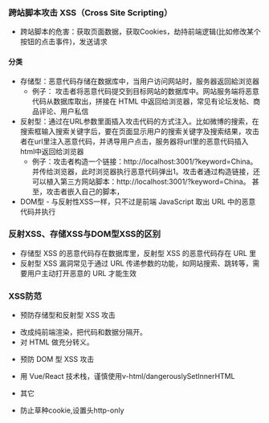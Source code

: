### 跨站脚本攻击 XSS（Cross Site Scripting）
  + 跨站脚本的危害：获取页面数据，获取Cookies，劫持前端逻辑(比如修改某个按钮的点击事件)，发送请求
#### 分类
   + 存储型：恶意代码存储在数据库中，当用户访问网站时，服务器返回給浏览器
     - 例子： 攻击者将恶意代码提交到目标网站的数据库中。网站服务端将恶意代码从数据库取出，拼接在 HTML 中返回给浏览器，常见有论坛发帖、商品评论、用户私信
   + 反射型：通过在URL参数里面插入攻击代码的方式注入。比如微博的搜索，在搜索框输入搜索关键字后，要在页面显示用户的搜索关键字及搜索结果，攻击者在url里注入恶意代码，并诱导用户点击，服务器将url里的恶意代码插入html中返回给浏览器
     - 例子：攻击者构造一个链接：http://localhost:3001/?keyword=<script>alert(1)</script>China。并传给浏览器，此时浏览器执行恶意代码弹出1。攻击者通过构造链接，还可以植入第三方网站脚本：http://localhost:3001/?keyword=<script src="http://cdn.jquery.js"></script>China。
      甚至，攻击者嵌入自己的脚本，<script src="http://my.attack.js"></script>
   + DOM型
    - 与反射性XSS一样，只不过是前端 JavaScript 取出 URL 中的恶意代码并执行

### 反射XSS、存储XSS与DOM型XSS的区别
  + 存储型 XSS 的恶意代码存在数据库里，反射型 XSS 的恶意代码存在 URL 里
  + 反射型 XSS 漏洞常见于通过 URL 传递参数的功能，如网站搜索、跳转等，需要用户主动打开恶意的 URL 才能生效

### XSS防范
  + 预防存储型和反射型 XSS 攻击
   - 改成纯前端渲染，把代码和数据分隔开。
   - 对 HTML 做充分转义。
  + 预防 DOM 型 XSS 攻击
   - 用 Vue/React 技术栈，谨慎使用v-html/dangerouslySetInnerHTML
  + 其它
   - 防止草种cookie,设置头http-only

